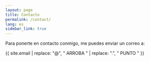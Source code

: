 ```yaml
---
layout: page
title: Contacto
permalink: /contact/
lang: es
sidebar_link: true
---
```


Para ponerte en contacto conmigo, me puedes enviar un correo a:

{{ site.email | replace: "@", " ARROBA " | replace: ".", " PUNTO " }}
